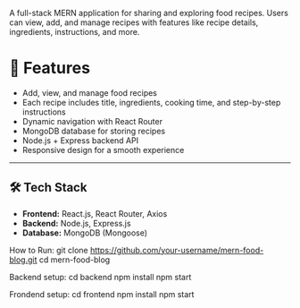 A full-stack MERN application for sharing and exploring food recipes. Users can view, add, and manage recipes with features like recipe details, ingredients, instructions, and more.


# 🚀 Features
- Add, view, and manage food recipes
- Each recipe includes title, ingredients, cooking time, and step-by-step instructions
- Dynamic navigation with React Router
- MongoDB database for storing recipes
- Node.js + Express backend API
- Responsive design for a smooth experience

---

## 🛠️ Tech Stack
- **Frontend:** React.js, React Router, Axios
- **Backend:** Node.js, Express.js
- **Database:** MongoDB (Mongoose)

How to Run:
git clone https://github.com/your-username/mern-food-blog.git
cd mern-food-blog

Backend setup:
cd backend
npm install
npm start

Frondend setup:
cd frontend
npm install
npm start
